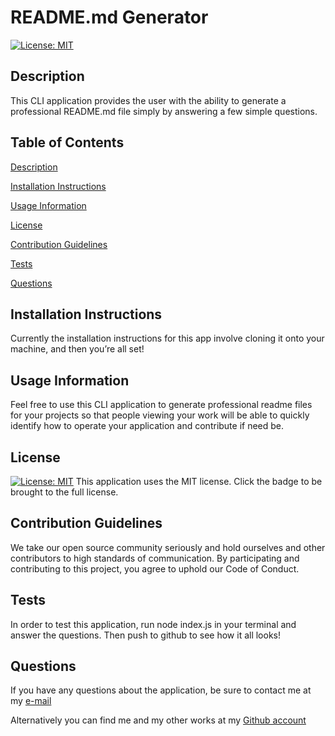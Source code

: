 # README.md Generator

[![License: MIT](https://img.shields.io/badge/License-MIT-blue.svg)](https://opensource.org/licenses/MIT)

## Description
    
This CLI application provides the user with the ability to generate a professional README.md file simply by answering a few simple questions.
    
## Table of Contents
    
[Description](#description) 

[Installation Instructions](#installation-instructions) 

[Usage Information](#usage-information) 

[License](#license)  

[Contribution Guidelines](#contribution-guidelines) 

[Tests](#tests) 
 
[Questions](#questions)
    
## Installation Instructions

Currently the installation instructions for this app involve cloning it onto your machine, and then you’re all set!
    
## Usage Information

Feel free to use this CLI application to generate professional readme files for your projects so that people viewing your work will be able to quickly identify how to operate your application and contribute if need be.  
    
## License

[![License: MIT](https://img.shields.io/badge/License-MIT-blue.svg)](https://opensource.org/licenses/MIT)
This application uses the MIT license.  Click the badge to be brought to the full license.
    
## Contribution Guidelines

We take our open source community seriously and hold ourselves and other contributors to high standards of communication. By participating and contributing to this project, you agree to uphold our Code of Conduct.
    
## Tests

In order to test this application, run node index.js in your terminal and answer the questions.  Then push to github to see how it all looks!
    
## Questions

If you have any questions about the application, be sure to contact me at my [e-mail](mailto:smonagha@conncoll.edu)

Alternatively you can find me and my other works at my [Github account](https://github.com/seanmonaghan)


